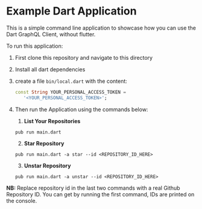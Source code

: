 # Example Dart Application 

This is a simple command line application to showcase how you can use the Dart GraphQL Client, without flutter. 

To run this application:

1. First clone this repository and navigate to this directory
2. Install all dart dependencies
4. create a file `bin/local.dart` with the content:
   ```dart
   const String YOUR_PERSONAL_ACCESS_TOKEN =
      '<YOUR_PERSONAL_ACCESS_TOKEN>';
   ```
3. Then run the Application using the commands below:
   
   1. **List Your Repositories**

   ```
   pub run main.dart
   ```

   2. **Star Repository**

   ```
   pub run main.dart -a star --id <REPOSITORY_ID_HERE>
   ```

   3. **Unstar Repository**

   ```
   pub run main.dart -a unstar --id <REPOSITORY_ID_HERE>
   ```

**NB:** Replace repository id in the last two commands with a real Github Repository ID. You can get by running the first command, IDs are printed on the console. 
